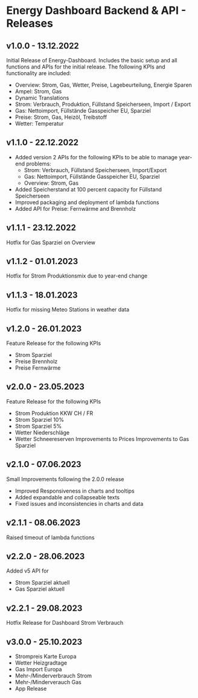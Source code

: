# Energy Dashboard Backend & API - Releases

## v1.0.0 - 13.12.2022

Initial Release of Energy-Dashboard. Includes the basic setup and all functions and APIs for the initial release. The following KPIs and functionality are included:

- Overview: Strom, Gas, Wetter, Preise, Lagebeurteilung, Energie Sparen
- Ampel: Strom, Gas
- Dynamic Translations
- Strom: Verbrauch, Produktion, Füllstand Speicherseen, Import / Export
- Gas: Nettoimport, Füllstände Gasspeicher EU, Sparziel
- Preise: Strom, Gas, Heizöl, Treibstoff
- Wetter: Temperatur

## v1.1.0 - 22.12.2022

- Added version 2 APIs for the following KPIs to be able to manage year-end problems:
  - Strom: Verbrauch, Füllstand Speicherseen, Import/Export
  - Gas: Nettoimport, Füllstände Gasspeicher EU, Sparziel
  - Overview: Strom, Gas
- Added Speicherstand at 100 percent capacity for Füllstand Speicherseen
- Improved packaging and deployment of lambda functions
- Added API for Preise: Fernwärme and Brennholz

## v1.1.1 - 23.12.2022

Hotfix for Gas Sparziel on Overview

## v1.1.2 - 01.01.2023

Hotfix for Strom Produktionsmix due to year-end change

## v1.1.3 - 18.01.2023

Hotfix for missing Meteo Stations in weather data

## v1.2.0 - 26.01.2023

Feature Release for the following KPIs

- Strom Sparziel
- Preise Brennholz
- Preise Fernwärme

## v2.0.0 - 23.05.2023

Feature Release for the following KPIs

- Strom Produktion KKW CH / FR
- Strom Sparziel 10%
- Strom Sparziel 5%
- Wetter Niederschläge
- Wetter Schneereserven
  Improvements to Prices
  Improvements to Gas Sparziel

## v2.1.0 - 07.06.2023

Small Improvements following the 2.0.0 release

- Improved Responsiveness in charts and tooltips
- Added expandable and collapseable texts
- Fixed issues and inconsistencies in charts and data

## v2.1.1 - 08.06.2023

Raised timeout of lambda functions

## v2.2.0 - 28.06.2023

Added v5 API for

- Strom Sparziel aktuell
- Gas Sparziel aktuell

## v2.2.1 - 29.08.2023

Hotfix Release for Dashboard Strom Verbrauch

## v3.0.0 - 25.10.2023

- Strompreis Karte Europa
- Wetter Heizgradtage
- Gas Import Europa
- Mehr-/Minderverbrauch Strom
- Mehr-/Minderverauch Gas
- App Release